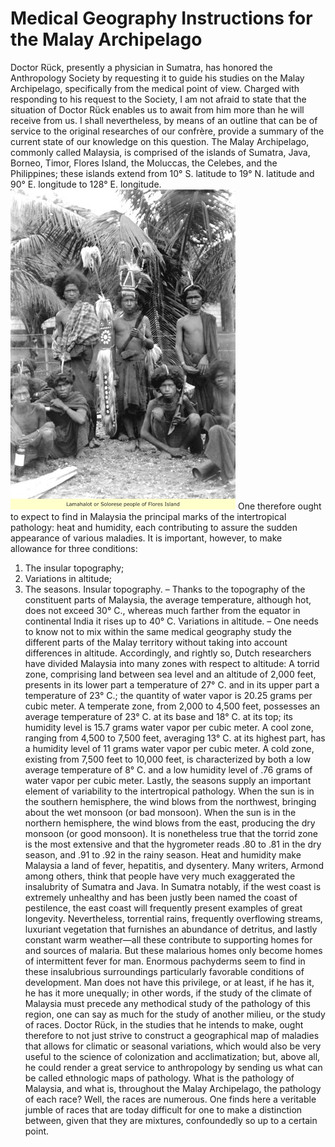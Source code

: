 # Medical Geography Instructions for the Malay Archipelago
Doctor Rück, presently a physician in Sumatra, has honored the Anthropology
Society by requesting it to guide his studies on the Malay Archipelago, specifically
from the medical point of view.
 Charged with responding to his request to the Society, I am not afraid to state
that the situation of Doctor Rück enables us to await from him more than he will
receive from us. I shall nevertheless, by means of an outline that can be of service
to the original researches of our confrère, provide a summary of the current state of
our knowledge on this question.
 The Malay Archipelago, commonly called Malaysia, is comprised of the
islands of Sumatra, Java, Borneo, Timor, Flores Island, the Moluccas, the Celebes,
and the Philippines; these islands extend from 10° S. latitude to 19° N. latitude and
90° E. longitude to 128° E. longitude.
![Branching](unnamed.jpg)
 One therefore ought to expect to find in Malaysia the principal marks of the
intertropical pathology: heat and humidity, each contributing to assure the sudden
appearance of various maladies. It is important, however, to make allowance for
three conditions:
1. The insular topography;
2. Variations in altitude;
3. The seasons.
 Insular topography. – Thanks to the topography of the constituent parts of
Malaysia, the average temperature, although hot, does not exceed 30° C., whereas
much farther from the equator in continental India it rises up to 40° C.
 Variations in altitude. – One needs to know not to mix within the same
medical geography study the different parts of the Malay territory without taking
into account differences in altitude.
 Accordingly, and rightly so, Dutch researchers have divided Malaysia into
many zones with respect to altitude:
 A torrid zone, comprising land between sea level and an altitude of 2,000 feet,
presents in its lower part a temperature of 27° C. and in its upper part a temperature
of 23° C.; the quantity of water vapor is 20.25 grams per cubic meter. 
A temperate zone, from 2,000 to 4,500 feet, possesses an average temperature
of 23° C. at its base and 18° C. at its top; its humidity level is 15.7 grams water
vapor per cubic meter.
 A cool zone, ranging from 4,500 to 7,500 feet, averaging 13° C. at its highest
part, has a humidity level of 11 grams water vapor per cubic meter.
 A cold zone, existing from 7,500 feet to 10,000 feet, is characterized by both a
low average temperature of 8° C. and a low humidity level of .76 grams of water
vapor per cubic meter.
 Lastly, the seasons supply an important element of variability to the
intertropical pathology. When the sun is in the southern hemisphere, the wind
blows from the northwest, bringing about the wet monsoon (or bad monsoon).
When the sun is in the northern hemisphere, the wind blows from the east,
producing the dry monsoon (or good monsoon).
 It is nonetheless true that the torrid zone is the most extensive and that the
hygrometer reads .80 to .81 in the dry season, and .91 to .92 in the rainy season.
 Heat and humidity make Malaysia a land of fever, hepatitis, and dysentery.
Many writers, Armond among others, think that people have very much
exaggerated the insalubrity of Sumatra and Java. In Sumatra notably, if the west
coast is extremely unhealthy and has been justly been named the coast of
pestilence, the east coast will frequently present examples of great longevity.
 Nevertheless, torrential rains, frequently overflowing streams, luxuriant
vegetation that furnishes an abundance of detritus, and lastly constant warm
weather—all these contribute to supporting homes for and sources of malaria.
 But these malarious homes only become homes of intermittent fever for man.
Enormous pachyderms seem to find in these insalubrious surroundings particularly
favorable conditions of development. Man does not have this privilege, or at least,
if he has it, he has it more unequally; in other words, if the study of the climate of
Malaysia must precede any methodical study of the pathology of this region, one
can say as much for the study of another milieu, or the study of races.
 Doctor Rück, in the studies that he intends to make, ought therefore to not just
strive to construct a geographical map of maladies that allows for climatic or
seasonal variations, which would also be very useful to the science of colonization
and acclimatization; but, above all, he could render a great service to anthropology by sending us what can be called ethnologic maps of pathology.
 What is the pathology of Malaysia, and what is, throughout the Malay
Archipelago, the pathology of each race? Well, the races are numerous. One finds
here a veritable jumble of races that are today difficult for one to make a
distinction between, given that they are mixtures, confoundedly so up to a certain
point. 
